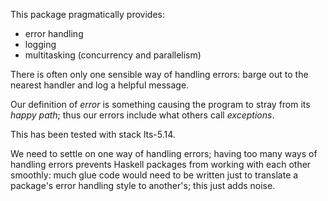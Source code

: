 This package pragmatically provides:

* error handling
* logging
* multitasking (concurrency and parallelism)

There is often only one sensible way of handling errors:
barge out to the nearest handler and log a helpful message.

Our definition of _error_ is something causing the program to stray from its _happy path_;
thus our errors include what others call _exceptions_.

This has been tested with stack lts-5.14.

We need to settle on one way of handling errors;
having too many ways of handling errors prevents Haskell packages
from working with each other smoothly:
much glue code would need to be written just
to translate a package's error handling style to another's;
this just adds noise.
